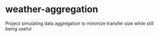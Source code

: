 # weather-aggregation
Project simulating data aggregation to minimize transfer size while still being useful
